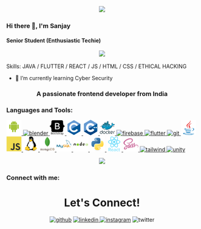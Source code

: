 <p align="center">
  <img src="https://capsule-render.vercel.app/api?type=waving&color=gradient&height=100&section=header"/>
</p>


<!-- <p align="center">
  <img src= "https://pbs.twimg.com/media/EWj_VDIXsAA-PHD?format=jpg&name=small">
</p> -->


### Hi there 👋, I'm Sanjay
#### Senior Student (Enthusiastic Techie)

<p align="center">
  <img src="https://img.freepik.com/free-vector/colored-hacker-code-realistic-composition-with-person-creates-codes-hacking-stealing-information-vector-illustration_1284-18005.jpg?w=826&t=st=1693925915~exp=1693926515~hmac=6adf1d9247b779bc79d188c2f14fbb063074644f6b1f677b5eecd77963348215"/>
</p>


Skills: JAVA / FLUTTER / REACT / JS / HTML / CSS / ETHICAL HACKING

- 🌱 I’m currently learning Cyber Security

<h3 align="center">A passionate frontend developer from India</h3>


<h3 align="left">Languages and Tools:</h3>
<p align="left"> <a href="https://developer.android.com" target="_blank" rel="noreferrer"> <img src="https://raw.githubusercontent.com/devicons/devicon/master/icons/android/android-original-wordmark.svg" alt="android" width="40" height="40"/> </a> <a href="https://www.blender.org/" target="_blank" rel="noreferrer"> <img src="https://download.blender.org/branding/community/blender_community_badge_white.svg" alt="blender" width="40" height="40"/> </a> <a href="https://getbootstrap.com" target="_blank" rel="noreferrer"> <img src="https://raw.githubusercontent.com/devicons/devicon/master/icons/bootstrap/bootstrap-plain-wordmark.svg" alt="bootstrap" width="40" height="40"/> </a> <a href="https://www.cprogramming.com/" target="_blank" rel="noreferrer"> <img src="https://raw.githubusercontent.com/devicons/devicon/master/icons/c/c-original.svg" alt="c" width="40" height="40"/> </a> <a href="https://www.w3schools.com/cpp/" target="_blank" rel="noreferrer"> <img src="https://raw.githubusercontent.com/devicons/devicon/master/icons/cplusplus/cplusplus-original.svg" alt="cplusplus" width="40" height="40"/> </a> <a href="https://www.docker.com/" target="_blank" rel="noreferrer"> <img src="https://raw.githubusercontent.com/devicons/devicon/master/icons/docker/docker-original-wordmark.svg" alt="docker" width="40" height="40"/> </a> <a href="https://firebase.google.com/" target="_blank" rel="noreferrer"> <img src="https://www.vectorlogo.zone/logos/firebase/firebase-icon.svg" alt="firebase" width="40" height="40"/> </a> <a href="https://flutter.dev" target="_blank" rel="noreferrer"> <img src="https://www.vectorlogo.zone/logos/flutterio/flutterio-icon.svg" alt="flutter" width="40" height="40"/> </a> <a href="https://git-scm.com/" target="_blank" rel="noreferrer"> <img src="https://www.vectorlogo.zone/logos/git-scm/git-scm-icon.svg" alt="git" width="40" height="40"/> </a> <a href="https://www.java.com" target="_blank" rel="noreferrer"> <img src="https://raw.githubusercontent.com/devicons/devicon/master/icons/java/java-original.svg" alt="java" width="40" height="40"/> </a> <a href="https://developer.mozilla.org/en-US/docs/Web/JavaScript" target="_blank" rel="noreferrer"> <img src="https://raw.githubusercontent.com/devicons/devicon/master/icons/javascript/javascript-original.svg" alt="javascript" width="40" height="40"/> </a> <a href="https://www.linux.org/" target="_blank" rel="noreferrer"> <img src="https://raw.githubusercontent.com/devicons/devicon/master/icons/linux/linux-original.svg" alt="linux" width="40" height="40"/> </a> <a href="https://www.mongodb.com/" target="_blank" rel="noreferrer"> <img src="https://raw.githubusercontent.com/devicons/devicon/master/icons/mongodb/mongodb-original-wordmark.svg" alt="mongodb" width="40" height="40"/> </a> <a href="https://www.mysql.com/" target="_blank" rel="noreferrer"> <img src="https://raw.githubusercontent.com/devicons/devicon/master/icons/mysql/mysql-original-wordmark.svg" alt="mysql" width="40" height="40"/> </a> <a href="https://nodejs.org" target="_blank" rel="noreferrer"> <img src="https://raw.githubusercontent.com/devicons/devicon/master/icons/nodejs/nodejs-original-wordmark.svg" alt="nodejs" width="40" height="40"/> </a> <a href="https://www.python.org" target="_blank" rel="noreferrer"> <img src="https://raw.githubusercontent.com/devicons/devicon/master/icons/python/python-original.svg" alt="python" width="40" height="40"/> </a> <a href="https://reactjs.org/" target="_blank" rel="noreferrer"> <img src="https://raw.githubusercontent.com/devicons/devicon/master/icons/react/react-original-wordmark.svg" alt="react" width="40" height="40"/> </a> <a href="https://sass-lang.com" target="_blank" rel="noreferrer"> <img src="https://raw.githubusercontent.com/devicons/devicon/master/icons/sass/sass-original.svg" alt="sass" width="40" height="40"/> </a> <a href="https://tailwindcss.com/" target="_blank" rel="noreferrer"> <img src="https://www.vectorlogo.zone/logos/tailwindcss/tailwindcss-icon.svg" alt="tailwind" width="40" height="40"/> </a> <a href="https://unity.com/" target="_blank" rel="noreferrer"> <img src="https://www.vectorlogo.zone/logos/unity3d/unity3d-icon.svg" alt="unity" width="40" height="40"/> </a> </p>

  
<p align='center'><img src="https://komarev.com/ghpvc/?username=Beast-Sanjay&label=Profile%20views&color=ce9927&style=flat"/></p>

<h3 align="left">Connect with me:</h3>
<p align="left">
</p>
<h1 align="center">
Let's Connect!
</h1>

<p align="center"> 
<a href="https://github.com/Beast-Sanjay"><img src='https://cdn.jsdelivr.net/npm/simple-icons@3.0.1/icons/github.svg' alt='github' height='40' ></a>  <a href="https://www.linkedin.com/in/sanjay-hiremath/"><img src='https://cdn.jsdelivr.net/npm/simple-icons@3.0.1/icons/linkedin.svg' alt='linkedin' height='40'></a><a href="https://www.instagram.com/sanjay____h/">  <img src='https://cdn.jsdelivr.net/npm/simple-icons@3.0.1/icons/instagram.svg' alt='instagram' height='40'></a> <a herf="https://twitter.com/Beast_Sanjay2"><img src='https://cdn.jsdelivr.net/npm/simple-icons@3.0.1/icons/twitter.svg' alt='twitter' height='40'></a> </p>






